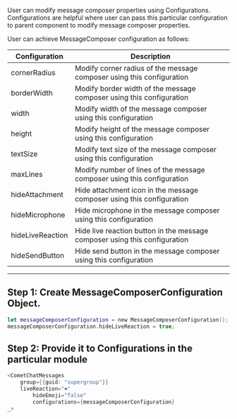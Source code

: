 
User can modify message composer properties using Configurations. Configurations are helpful where user can pass this particular configuration to parent component to modify message composer properties.

User can achieve MessageComposer configuration as follows:


| Configuration | Description | 
| ---- | ---- | 
| cornerRadius | Modify corner radius of the message composer using this configuration | 
| borderWidth | Modify border width of the message composer using this configuration | 
| width | Modify width of the message composer using this configuration | 
| height | Modify height of the message composer using this configuration | 
| textSize | Modify text size of the message composer using this configuration | 
| maxLines | Modify number of lines of the message composer using this configuration | 
| hideAttachment | Hide attachment icon in the message composer using this configuration | 
| hideMicrophone | Hide microphone in the message composer using this configuration | 
| hideLiveReaction | Hide live reaction button  in the message composer using this configuration | 
| hideSendButton | Hide send button in the message composer using this configuration | 


---

## Step 1: Create MessageComposerConfiguration Object.


```swift
let messageComposerConfiguration = new MessageComposerConfiguration();
messageComposerConfiguration.hideLiveReaction = true;
```




## Step 2: Provide it to Configurations in the particular module


```swift
<CometChatMessages 
    group={{guid: "supergroup"}} 
  	liveReaction="❤️" 
		hideEmoji="false"
		configurations={messageComposerConfiguration}
_>
```





